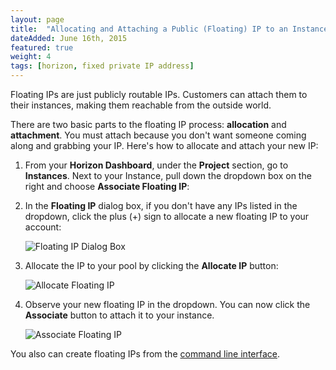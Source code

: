 ```yaml
---
layout: page
title:  "Allocating and Attaching a Public (Floating) IP to an Instance"
dateAdded: June 16th, 2015
featured: true
weight: 4
tags: [horizon, fixed private IP address]
---
```


Floating IPs are just publicly routable IPs.  Customers can attach them to their instances, making them reachable from the outside world.

There are two basic parts to the floating IP process: **allocation** and **attachment**. You must attach because you don't want someone coming along and grabbing your IP.  Here's how to allocate and attach your new IP:

1. From your **Horizon Dashboard**, under the **Project** section, go to **Instances**.  Next to your Instance, pull down the dropdown box on the right and choose **Associate Floating IP**:

2. In the **Floating IP** dialog box, if you don't have any IPs listed in the dropdown, click the plus (+) sign to allocate a new floating IP to your account:

   ![Floating IP Dialog Box]({{site.baseurl}}/img/Floating_IP_Dialog_Box.png)

3. Allocate the IP to your pool by clicking the **Allocate IP** button:

   ![Allocate Floating IP]({{site.baseurl}}/img/Allocate_Floating_IP.png)

4. Observe your new floating IP in the dropdown. You can now click the **Associate** button to attach it to your instance.

   ![Associate Floating IP]({{site.baseurl}}/img/Associate_Floating_IP.png)

You also can create floating IPs from the [command line interface](http://docs.openstack.org/admin-guide-cloud/content/create_list_of_available_floating_ips.html).

